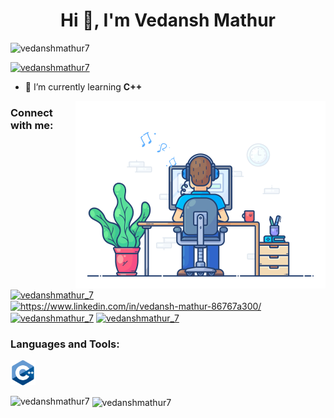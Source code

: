 <h1 align="center">Hi 👋, I'm Vedansh Mathur</h1>
<p align="left"> <img src="https://komarev.com/ghpvc/?username=vedanshmathur7&label=Profile%20views&color=0e75b6&style=flat" alt="vedanshmathur7" /> </p>

<p align="left"> <a href="https://github.com/ryo-ma/github-profile-trophy"><img src="https://github-profile-trophy.vercel.app/?username=vedanshmathur7" alt="vedanshmathur7" /></a> </p>

- 🌱 I’m currently learning **C++**

<img align="right" alt="coding" width="400" src="https://raw.githubusercontent.com/SupianIDz/SupianIDz/main/coding.gif">

<h3 align="left">Connect with me:</h3>
<p align="left">
<a href="https://twitter.com/vedanshmathur_7" target="blank"><img align="center" src="https://raw.githubusercontent.com/rahuldkjain/github-profile-readme-generator/master/src/images/icons/Social/twitter.svg" alt="vedanshmathur_7" height="30" width="40" /></a>
<a href="https://linkedin.com/in/https://www.linkedin.com/in/vedansh-mathur-86767a300/" target="blank"><img align="center" src="https://raw.githubusercontent.com/rahuldkjain/github-profile-readme-generator/master/src/images/icons/Social/linked-in-alt.svg" alt="https://www.linkedin.com/in/vedansh-mathur-86767a300/" height="30" width="40" /></a>
<a href="https://instagram.com/vedanshmathur_7" target="blank"><img align="center" src="https://raw.githubusercontent.com/rahuldkjain/github-profile-readme-generator/master/src/images/icons/Social/instagram.svg" alt="vedanshmathur_7" height="30" width="40" /></a>
<a href="https://www.leetcode.com/vedanshmathur_7" target="blank"><img align="center" src="https://raw.githubusercontent.com/rahuldkjain/github-profile-readme-generator/master/src/images/icons/Social/leet-code.svg" alt="vedanshmathur_7" height="30" width="40" /></a>
</p>

<h3 align="left">Languages and Tools:</h3>
<p align="left"> <a href="https://www.w3schools.com/cpp/" target="_blank" rel="noreferrer"> <img src="https://raw.githubusercontent.com/devicons/devicon/master/icons/cplusplus/cplusplus-original.svg" alt="cplusplus" width="40" height="40"/> </a> </p>

<p><img align="left" src="https://github-readme-stats.vercel.app/api/top-langs?username=vedanshmathur7&show_icons=true&locale=en&layout=compact" alt="vedanshmathur7" /></p>

<p>&nbsp;<img align="center" src="https://github-readme-stats.vercel.app/api?username=vedanshmathur7&show_icons=true&locale=en" alt="vedanshmathur7" /></p>
